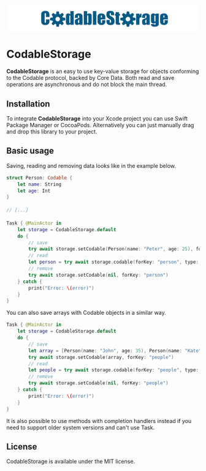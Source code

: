 ![Logo](./logo.png)

# CodableStorage

**CodableStorage** is an easy to use key-value storage for objects conforming to the Codable protocol, backed by Core Data. Both read and save operations are asynchronous and do not block the main thread.

## Installation

To integrate **CodableStorage** into your Xcode project you can use Swift Package Manager or CocoaPods. Alternatively you can just manually drag and drop this library to your project.

## Basic usage

Saving, reading and removing data looks like in the example below.

```swift
struct Person: Codable {
    let name: String
    let age: Int
}

// [...]

Task { @MainActor in
    let storage = CodableStorage.default
    do {
        // save
        try await storage.setCodable(Person(name: "Peter", age: 25), forKey: "person")
        // read
        let person = try await storage.codable(forKey: "person", type: Person.self)
        // remove
        try await storage.setCodable(nil, forKey: "person")
    } catch {
        print("Error: \(error)")
    }
}
```

You can also save arrays with Codable objects in a similar way.

```swift
Task { @MainActor in
    let storage = CodableStorage.default
    do {
        // save
        let array = [Person(name: "John", age: 35), Person(name: "Kate", age: 30)]
        try await storage.setCodable(array, forKey: "people")
        // read
        let people = try await storage.codable(forKey: "people", type: [Person].self)
        // remove
        try await storage.setCodable(nil, forKey: "people")
    } catch {
        print("Error: \(error)")
    }
}
```

It is also possible to use methods with completion handlers instead if you need to support older system versions and can't use Task.

## License

CodableStorage is available under the MIT license.
